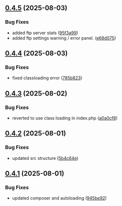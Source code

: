 ## [0.4.5](https://github.com/tearoom1/kirby-ftp-backup/compare/v0.4.4...v0.4.5) (2025-08-03)


### Bug Fixes

* added ftp server stats ([95f3a99](https://github.com/tearoom1/kirby-ftp-backup/commit/95f3a99cbfaa44d92772687bad406c9dbe2ee8b2))
* added ftp settings warning / error panel. ([e68d075](https://github.com/tearoom1/kirby-ftp-backup/commit/e68d0753dd55da70aa951a9f0478a4cdaf61ba60))

## [0.4.4](https://github.com/tearoom1/kirby-ftp-backup/compare/v0.4.3...v0.4.4) (2025-08-03)


### Bug Fixes

* fixed classloading error ([785b823](https://github.com/tearoom1/kirby-ftp-backup/commit/785b823991861985a33147c771de273befc9c5a8))

## [0.4.3](https://github.com/tearoom1/kirby-ftp-backup/compare/v0.4.2...v0.4.3) (2025-08-02)


### Bug Fixes

* reverted to use class loading in index.php ([a0a0cf8](https://github.com/tearoom1/kirby-ftp-backup/commit/a0a0cf8233aba81ceb8ad9cc1135e27197c524af))

## [0.4.2](https://github.com/tearoom1/kirby-ftp-backup/compare/v0.4.1...v0.4.2) (2025-08-01)


### Bug Fixes

* updated src structure ([5b4c84e](https://github.com/tearoom1/kirby-ftp-backup/commit/5b4c84e0bd89e0f8833549e04c50dd744189d0d5))

## [0.4.1](https://github.com/tearoom1/kirby-ftp-backup/compare/v0.4.0...v0.4.1) (2025-08-01)


### Bug Fixes

* updated composer and autoloading ([945be92](https://github.com/tearoom1/kirby-ftp-backup/commit/945be923793da12c4371aa91cf5e283899274113))

